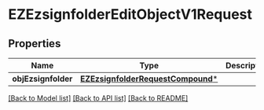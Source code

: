 # EZEzsignfolderEditObjectV1Request

## Properties
Name | Type | Description | Notes
------------ | ------------- | ------------- | -------------
**objEzsignfolder** | [**EZEzsignfolderRequestCompound***](EZEzsignfolderRequestCompound.md) |  | 

[[Back to Model list]](../README.md#documentation-for-models) [[Back to API list]](../README.md#documentation-for-api-endpoints) [[Back to README]](../README.md)



